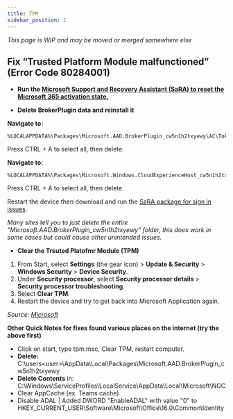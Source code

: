 ```yaml
---
title: TPM
sidebar_position: 1
---
```


*This page is WIP and may be moved or merged somewhere else*

## Fix “Trusted Platform Module malfunctioned” (Error Code 80284001)

* **Run the [Microsoft Support and Recovery Assistant (SaRA) to reset the Microsoft 365 activation state.](https://aka.ms/SaRA-OfficeActivation-Reset)**

* **Delete BrokerPlugin data and reinstall it**

**Navigate to:**
```
%LOCALAPPDATA%\Packages\Microsoft.AAD.BrokerPlugin_cw5n1h2txyewy\AC\TokenBroker\Accounts
```
Press CTRL + A to select all, then delete.

**Navigate to:**
```
%LOCALAPPDATA%\Packages\Microsoft.Windows.CloudExperienceHost_cw5n1h2txyewy\AC\TokenBroker\Accounts
```
Press CTRL + A to select all, then delete.

Restart the device then download and run the [SaRA package for sign in issues](https://aka.ms/SaRA-OfficeSignInScenario).

*Many sites tell you to just delete the entire "Microsoft.AAD.BrokerPlugin_cw5n1h2txyewy" folder, this does work in some cases but could cause other unintended issues.*

* **Clear the Trsuted Platofmr Module (TPM)**
1. From Start, select **Settings** (the gear icon) > **Update & Security** > **Windows Security** > **Device Security**.
2. Under **Security processor**, select **Security processor details** > **Security processor troubleshooting**.
3. Select **Clear TPM**.
4. Restart the device and try to get back into Microsoft Application again.

*Source: [Microsoft](https://learn.microsoft.com/en-us/office/troubleshoot/activation/tpm-malfunctioned)*


**Other Quick Notes for fixes found various places on the internet (try the above first)**

* Click on start, type tpm.msc, Clear TPM, restart computer.
* **Delete:** C:\users\<user>\AppData\Local\Packages\Microsoft.AAD.BrokerPlugin_cw5n1h2txyewy
* **Delete Contents** in: C:\Windows\ServiceProfiles\LocalService\AppData\Local\Microsoft\NGC
* Clear AppCache (ex. Teams cache)
* Disable ADAL | Added DWORD "EnableADAL" with value "0" to HKEY_CURRENT_USER\Software\Microsoft\Office\16.0\Common\Identity

